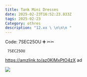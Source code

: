 ```yaml
---
title: Tank Mini Dresses
date: 2025-02-23T16:52:23.833Z
tags: 2025-02-23
Category: othres
description: "12.xx \ \n\n\n "
---
```

 Code: 7SEC25OU ➕ ✂✂



<pre class="language-javascript"><code
class="language-javascript"> 7SEC25OU </code></pre> 

https://amzlink.to/az0KlMxPtO4zX  ad 

![](https://m.media-amazon.com/images/I/71Y+nMdtTCL._AC_SY741_.jpg)